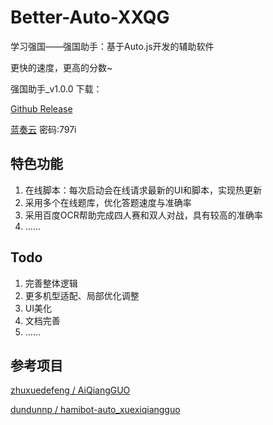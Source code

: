# Better-Auto-XXQG
学习强国——强国助手：基于Auto.js开发的辅助软件

更快的速度，更高的分数~

强国助手_v1.0.0 下载：

[Github Release](https://github.com/sec-an/Better-Auto-XXQG/releases/tag/v1.0.0)

[蓝奏云](https://wwd.lanzoup.com/iNzo9003bu5a)  密码:797i


## 特色功能
1. 在线脚本：每次启动会在线请求最新的UI和脚本，实现热更新
2. 采用多个在线题库，优化答题速度与准确率
3. 采用百度OCR帮助完成四人赛和双人对战，具有较高的准确率
4. ……

## Todo
1. 完善整体逻辑
2. 更多机型适配、局部优化调整
3. UI美化
4. 文档完善
5. ……

## 参考项目
[zhuxuedefeng / AiQiangGUO](https://github.com/zhuxuedefeng/AiQiangGUO)

[dundunnp / hamibot-auto_xuexiqiangguo](https://github.com/dundunnp/hamibot-auto_xuexiqiangguo)

